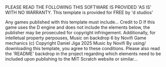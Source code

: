 PLEASE READ THE FOLLOWING
THIS SOFTWARE IS PROVIDED 'AS IS' WITH NO WARRANTY.
This template is provided for FREE by 'd studios'
 
Any games published with this template must 
include...
Credit to D
If this game uses the D engine and 
does not include the elements below, the publisher
may be prosecuted for copyright infringement.
Additionally, for intelletual property perpouses,
Music on backdrop 6 by Novifi
Game mechanics (c) Copyright Daniel Jiga 2025
Music by Novifi
By using/ downloading this template, you agree to these conditions.
Please also read the 'README' backdrop in the project regarding which elements need to be included upon publishing to the MIT Scratch website or similar...
